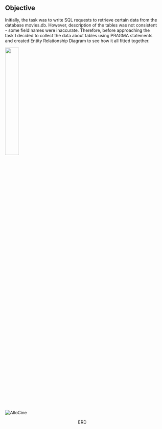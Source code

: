 ## Objective  
Initially, the task was to write SQL requests to retrieve certain data from the database movies.db. However, description of the tables was not consistent - some field names were inaccurate. Therefore, before approaching the task I decided to collect the data about tables using PRAGMA statements and created Entity Relationship Diagram to see how it all fitted together.  

<img width="30%" src="https://user-images.githubusercontent.com/84927906/228920855-45466766-a3cf-489c-8965-8ecf4246a9ce.PNG">

![AlloCine](https://user-images.githubusercontent.com/84927906/228920367-bd34e38a-0418-4b16-b85a-14cb637f238e.png)
<div>
  <p align="center">ERD<p>
</div>
